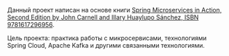 Данный проект написан на основе книги [Spring Microservices in Action, Second Edition by John Carnell and Illary Huaylupo Sánchez, ISBN 9781617296956](https://www.manning.com/books/spring-microservices-in-action-second-edition).

Цель проекта: практика работы с микросервисами, технологиями Spring Cloud, Apache Kafka и другими связанными технологиями.